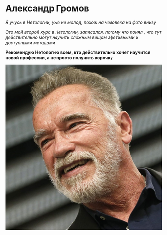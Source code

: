 # Александр Громов
  *Я учусь в Нетологии, уже не молод, похож на человека на фото внизу*

  *Это мой второй курс в Нетологии, записался, потому что понял , что тут действительно могут научить сложным вещам эфетивными и доступными методами*

 **Рекомендую Нетологию всем, кто действительно хочет научится новой профессии, а не просто получить корочку**

 

![](/Мое%20фото.jpg)